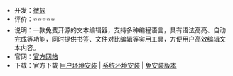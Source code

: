 - 开发：[微软](https://www.microsoft.com/zh-cn/)
- 评价：⭐⭐⭐⭐⭐
- 说明：一款免费开源的文本编辑器，支持多种编程语言，具有语法高亮、自动完成等功能，同时提供书签、文件对比编辑等实用工具，方便用户高效编辑文本内容。
- 官网：[官方网站](https://code.visualstudio.com/Download)
- 下载：官方下载 [用户环境安装](https://vscode.download.prss.microsoft.com/dbazure/download/stable/e170252f762678dec6ca2cc69aba1570769a5d39/VSCodeUserSetup-x64-1.88.1.exe) | [系统环境安装](https://vscode.download.prss.microsoft.com/dbazure/download/stable/e170252f762678dec6ca2cc69aba1570769a5d39/VSCodeSetup-x64-1.88.1.exe) | [免安装版本](https://vscode.download.prss.microsoft.com/dbazure/download/stable/e170252f762678dec6ca2cc69aba1570769a5d39/VSCode-win32-x64-1.88.1.zip)
